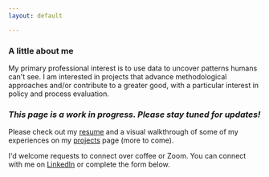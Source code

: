 ```yaml
---
layout: default

---
```


### A little about me

My primary professional interest is to use data to uncover patterns humans can't see. I am interested in projects that advance methodological approaches and/or contribute to a greater good, with a particular interest in policy and process evaluation.

<p align="center"><i><h3>This page is a work in progress. Please stay tuned for updates!</h3></i></p>

Please check out my [resume](https://nayp3.github.io/resume) and a visual walkthrough of some of my experiences on my [projects](https://nayp3.github.io/portfolio) page (more to come). 

I'd welcome requests to connect over coffee or Zoom. You can connect with me on [LinkedIn](https://www.linkedin.com/in/naypetrucelli/) or complete the form below. 

